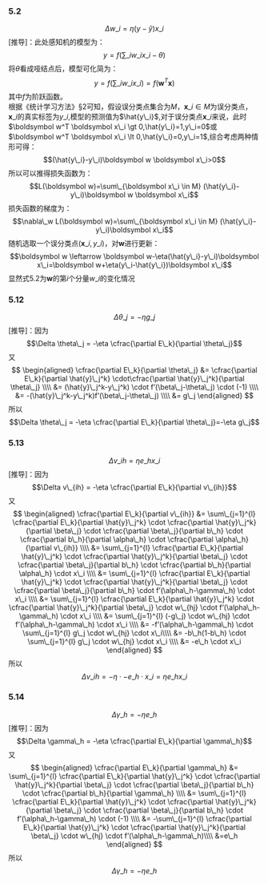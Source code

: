 ### 5.2
$$\Delta w\_i = \eta(y-\hat{y})x\_i$$
[推导]：此处感知机的模型为：
$$y=f(\sum\_{i} w\_i x\_i - \theta)$$
将$\theta$看成哑结点后，模型可化简为：
$$y=f(\sum\_{i} w\_i x\_i)=f(\boldsymbol w^T \boldsymbol x)$$
其中$f$为阶跃函数。<br>根据《统计学习方法》§2可知，假设误分类点集合为$M$，$\boldsymbol x\_i \in M$为误分类点，$\boldsymbol x\_i$的真实标签为$y\_i$,模型的预测值为$\hat{y\_i}$,对于误分类点$\boldsymbol x\_i$来说，此时$\boldsymbol w^T \boldsymbol x\_i \gt 0,\hat{y\_i}=1,y\_i=0$或$\boldsymbol w^T \boldsymbol x\_i \lt 0,\hat{y\_i}=0,y\_i=1$,综合考虑两种情形可得：
$$(\hat{y\_i}-y\_i)\boldsymbol w \boldsymbol x\_i>0$$
所以可以推得损失函数为：
$$L(\boldsymbol w)=\sum\_{\boldsymbol x\_i \in M} (\hat{y\_i}-y\_i)\boldsymbol w \boldsymbol x\_i$$
损失函数的梯度为：
$$\nabla\_w L(\boldsymbol w)=\sum\_{\boldsymbol x\_i \in M} (\hat{y\_i}-y\_i)\boldsymbol x\_i$$
随机选取一个误分类点$(\boldsymbol x\_i,y\_i)$，对$\boldsymbol w$进行更新：
$$\boldsymbol w \leftarrow \boldsymbol w-\eta(\hat{y\_i}-y\_i)\boldsymbol x\_i=\boldsymbol w+\eta(y\_i-\hat{y\_i})\boldsymbol x\_i$$
显然式5.2为$\boldsymbol w$的第$i$个分量$w\_i$的变化情况
### 5.12
$$\Delta \theta\_j = -\eta g\_j$$
[推导]：因为
$$\Delta \theta\_j = -\eta \cfrac{\partial E\_k}{\partial \theta\_j}$$
又
$$
\begin{aligned}	
\cfrac{\partial E\_k}{\partial \theta\_j} &= \cfrac{\partial E\_k}{\partial \hat{y}\_j^k} \cdot\cfrac{\partial \hat{y}\_j^k}{\partial \theta\_j} \\\\
&= (\hat{y}\_j^k-y\_j^k) \cdot f’(\beta\_j-\theta\_j) \cdot (-1) \\\\
&= -(\hat{y}\_j^k-y\_j^k)f’(\beta\_j-\theta\_j) \\\\
&= g\_j
\end{aligned}
$$
所以
$$\Delta \theta\_j = -\eta \cfrac{\partial E\_k}{\partial \theta\_j}=-\eta g\_j$$
### 5.13
$$\Delta v\_{ih} = \eta e\_h x\_i$$
[推导]：因为
$$\Delta v\_{ih} = -\eta \cfrac{\partial E\_k}{\partial v\_{ih}}$$
又
$$
\begin{aligned}	
\cfrac{\partial E\_k}{\partial v\_{ih}} &= \sum\_{j=1}^{l} \cfrac{\partial E\_k}{\partial \hat{y}\_j^k} \cdot \cfrac{\partial \hat{y}\_j^k}{\partial \beta\_j} \cdot \cfrac{\partial \beta\_j}{\partial b\_h} \cdot \cfrac{\partial b\_h}{\partial \alpha\_h} \cdot \cfrac{\partial \alpha\_h}{\partial v\_{ih}} \\\\
&= \sum\_{j=1}^{l} \cfrac{\partial E\_k}{\partial \hat{y}\_j^k} \cdot \cfrac{\partial \hat{y}\_j^k}{\partial \beta\_j} \cdot \cfrac{\partial \beta\_j}{\partial b\_h} \cdot \cfrac{\partial b\_h}{\partial \alpha\_h} \cdot x\_i \\\\ 
&= \sum\_{j=1}^{l} \cfrac{\partial E\_k}{\partial \hat{y}\_j^k} \cdot \cfrac{\partial \hat{y}\_j^k}{\partial \beta\_j} \cdot \cfrac{\partial \beta\_j}{\partial b\_h} \cdot f’(\alpha\_h-\gamma\_h) \cdot x\_i \\\\
&= \sum\_{j=1}^{l} \cfrac{\partial E\_k}{\partial \hat{y}\_j^k} \cdot \cfrac{\partial \hat{y}\_j^k}{\partial \beta\_j} \cdot w\_{hj} \cdot f’(\alpha\_h-\gamma\_h) \cdot x\_i \\\\
&= \sum\_{j=1}^{l} (-g\_j) \cdot w\_{hj} \cdot f’(\alpha\_h-\gamma\_h) \cdot x\_i \\\\
&= -f’(\alpha\_h-\gamma\_h) \cdot \sum\_{j=1}^{l} g\_j \cdot w\_{hj}  \cdot x\_i\\\\
&= -b\_h(1-b\_h) \cdot \sum\_{j=1}^{l} g\_j \cdot w\_{hj}  \cdot x\_i \\\\
&= -e\_h \cdot x\_i
\end{aligned}
$$
所以
$$\Delta v\_{ih} = -\eta \cdot -e\_h \cdot x\_i=\eta e\_h x\_i$$
### 5.14
$$\Delta \gamma\_h= -\eta e\_h$$
[推导]：因为
$$\Delta \gamma\_h = -\eta \cfrac{\partial E\_k}{\partial \gamma\_h}$$
又
$$
\begin{aligned}	
\cfrac{\partial E\_k}{\partial \gamma\_h} &= \sum\_{j=1}^{l} \cfrac{\partial E\_k}{\partial \hat{y}\_j^k} \cdot \cfrac{\partial \hat{y}\_j^k}{\partial \beta\_j} \cdot \cfrac{\partial \beta\_j}{\partial b\_h} \cdot \cfrac{\partial b\_h}{\partial \gamma\_h} \\\\
&= \sum\_{j=1}^{l} \cfrac{\partial E\_k}{\partial \hat{y}\_j^k} \cdot \cfrac{\partial \hat{y}\_j^k}{\partial \beta\_j} \cdot \cfrac{\partial \beta\_j}{\partial b\_h} \cdot f’(\alpha\_h-\gamma\_h) \cdot (-1) \\\\
&= -\sum\_{j=1}^{l} \cfrac{\partial E\_k}{\partial \hat{y}\_j^k} \cdot \cfrac{\partial \hat{y}\_j^k}{\partial \beta\_j} \cdot w\_{hj} \cdot f’(\alpha\_h-\gamma\_h)\\\\
&=e\_h
\end{aligned}
$$
所以
$$\Delta \gamma\_h= -\eta e\_h$$